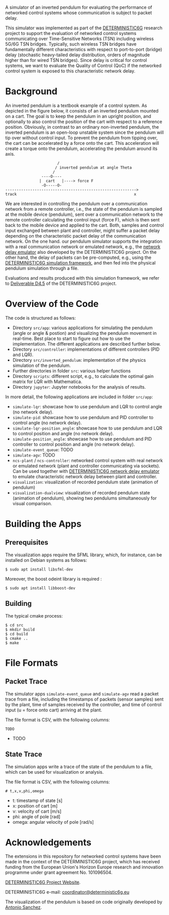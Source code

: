 A simulator of an inverted pendulum for evaluating the performance of networked control systems whose communication is subject to packet delay. 

This simulator was implemented as part of the [DETERMINISTIC6G](https://deterministic6g.eu/) research project to support the evaluation of networked control systems communicating over Time-Sensitive Networks (TSN) including wireless 5G/6G TSN bridges.
Typically, such wireless TSN bridges have fundamentally different characteristics with respect to port-to-port (bridge) delay (stochastic heavy-tailed delay distribution, orders of magnitude higher than for wired TSN bridges). 
Since delay is critical for control systems, we want to evaluate the Quality of Control (QoC) if the networked control system is exposed to this characteristic network delay.

# Background

An inverted pendulum is a textbook example of a control system. As depicted in the figure below, it consists of an inverted pendulum mounted on a cart.
The goal is to keep the pendulum in an upright position, and optionally to also control the position of the cart with respect to a reference position.
Obviously, in contrast to an ordinary non-inverted pendulum, the inverted pendulum is an open-loop unstable system since the pendulum will tip over without control input.
To prevent the pendulum from tipping over, the cart can be accelerated by a force onto the cart.
This acceleration will create a torque onto the pendulum, accelerating the pendulum around its axis.

```
                       /
                      / inverted pendulum at angle Theta
                     /
                ----O----
               |  cart   |----> force F
                -O-----O-
---------------------------------------------------------->
track                                                    x
```

We are interested in controlling the pendulum over a communication network from a remote controller, i.e., the state of the pendulum is sampled at the mobile device (pendulum), sent over a communication network to the remote controller calculating the control input (force F), which is then sent back to the mobile device and applied to the cart.
Both, samples and control input exchanged between plant and controller, might suffer a packet delay depending on the characteristic packet delay of the communication network.
On the one hand. our pendulum simulator supports the integration with a real communication network or emulated network, e.g., the [network delay emulator](https://github.com/DETERMINISTIC6G/NetworkDelayEmulator) also developed by the DETERMINISTIC6G project.
On the other hand, the delay of packets can be pre-computed, e.g., using the [DETERMINISTIC6G simulation framework](https://github.com/DETERMINISTIC6G/deterministic6g), and then fed into the physical pendulum simulation through a file.

Evaluations and results produced with this simulation framework, we refer to [Deliverable D4.5](https://deterministic6g.eu/index.php/library-m/deliverables) of the DETERMINISTIC6G project. 

# Overview of the Code

The code is structured as follows:

* Directory `src/app`: various applications for simulating the pendulum (angle or angle & postion) and visualizing the pendulum movement in real-time. Best place to start to figure out how to use the implementation. The different applications are described further below. 
* Directory `src/controller`: implementations of different controllers (PID and LQR).
* Directory `src/inverted_pendulum`: implementation of the physics simulation of the pendulum.
* Further directories in folder `src`: various helper functions
* Directory `scripts`: different script, e.g., to calculate the optimal gain matrix for LQR with Mathematica.
* Directory `jupyter`: Jupyter notebooks for the analysis of results. 

In more detail, the following applications are included in folder `src/app`:

* `simulate-lqr`: showcase how to use pendulum and LQR to control angle (no network delay).
* `simulate-pid`: showcase how to use pendulum and PID controller to control angle (no network delay).
* `simulate-lqr-position_angle`: showcase how to use pendulum and LQR to control position and angle (no network delay).
* `simulate-position_angle`: showcase how to use pendulum and PID controller to control position and angle (no network delay).
* `simulate-event_queue`: TODO 
* `simulate-agv`: TODO
* `ncs-plant` / `ncs-controller`: networked control system with real network or emulated network (plant and controller communicating via sockets). Can be used together with [DETERMINISTIC6G network delay emulator](https://github.com/DETERMINISTIC6G/NetworkDelayEmulator) to emulate characteristic network delay between plant and controller.
* `visualization`: visualization of recorded pendulum state (animation of pendulum)
* `visualization-dualview`: visualization of recorded pendulum state (animation of pendulum), showing two pendulums simultaneously for visual comparison.

# Building the Apps

## Prerequisites

The visualization apps require the SFML library, which, for instance, can be installed on Debian systems as follows:

```(console)
$ sudo apt install libsfml-dev
```
Moreover, the boost odeint library is required :

```(console)
$ sudo apt install libboost-dev
```

## Building

The typical cmake process:

```(console)
$ cd src
$ mkdir build
$ cd build
$ cmake ..
$ make
``` 

# File Formats

## Packet Trace

The simulator apps `simulate-event_queue` and `simulate-agv` read a packet trace from a file, including the timestamps of packets (sensor samples) sent by the plant, time of samples received by the controller, and time of control input (u = force onto cart) arriving at the plant.

The file format is CSV, with the following columns:

```
TODO
```

* TODO

## State Trace

The simulation apps write a trace of the state of the pendulum to a file, which can be used for visualization or analysis.

The file format is CSV, with the following columns:

```
# t,x,v,phi,omega
```

* t: timestamp of state [s]
* x: position of cart [m]
* v: velocity of cart [m/s]
* phi: angle of pole [rad]
* omega: angular velocity of pole [rad/s]

# Acknowledgements

The extensions in this repository for networked control systems have been made in the context of the DETERMINISTIC6G project, which has received funding from the European Union's Horizon Europe research and innovation programme under grant agreement No. 101096504.

[DETERMINISTIC6G Project Website](https://deterministic6g.eu/).

DETERMINISTIC6G e-mail: coordinator@deterministic6g.eu

The visualization of the pendulum is based on code originally developed by [Antonio Sanchez](https://github.com/jasleon/Inverted-Pendulum).
